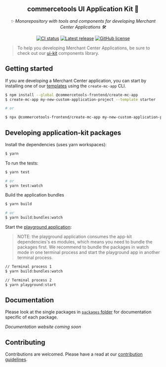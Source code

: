 <h2 align="center">commercetools UI Application Kit 💅</h2>
<p align="center">
  <i>✨ Monorepository with tools and components for developing Merchant Center Applications 🛠</i>
</p>
<p align="center">
  <a href="https://circleci.com/gh/commercetools/merchant-center-application-kit"><img src="https://circleci.com/gh/commercetools/merchant-center-application-kit.svg?style=shield&circle-token=2c30a67460ed10ad965404b648940c774b3b34a3" alt="CI status" /></a> <a href="https://github.com/commercetools/merchant-center-application-kit/releases"><img src="https://badgen.net/github/release/commercetools/merchant-center-application-kit" alt="Latest release" /></a> <a href="https://github.com/commercetools/merchant-center-application-kit/blob/master/LICENSE"><img src="https://badgen.net/github/license/commercetools/merchant-center-application-kit" alt="GitHub license" /></a>
</p>

> To help you developing Merchant Center Applications, be sure to check out our [ui-kit](https://github.com/commercetools/ui-kit) components library.

## Getting started

If you are developing a Merchant Center application, you can start by installing one of our [templates](./application-templates) using the `create-mc-app` CLI.

```bash
$ npm install --global @commercetools-frontend/create-mc-app
$ create-mc-app my-new-custom-application-project --template starter

# or

$ npx @commercetools-frontend/create-mc-app my-new-custom-application-project --template starter
```

## Developing application-kit packages

Install the dependencies (uses yarn workspaces):

```bash
$ yarn
```

To run the tests:

```bash
$ yarn test

# or
$ yarn test:watch
```

Build the application bundles

```bash
$ yarn build

# or
$ yarn build:bundles:watch
```

Start the [playground application](./playground):

> NOTE: the playground application consumes the app-kit dependencies's es modules, which means you need to bundle the packages first. We recommend to bundle the packages in watch mode in one terminal process and start the playground app in another terminal process.

```bash
// Terminal process 1
$ yarn build:bundles:watch

// Terminal process 2
$ yarn playground:start
```

## Documentation

Please look at the single packages in [`packages` folder](./packages) for documentation specific of each package.

_Documentation website coming soon_

## Contributing

Contributions are welcomed. Please have a read at our [contribution guidelines](CONTRIBUTING.md).
